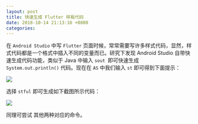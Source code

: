 ```yaml
---
layout: post
title: 快速生成 Flutter 样板代码
date: 2018-10-14 21:13:16 +0800
categories: 
---
```


在 `Android Studio` 中写 `Flutter` 页面时候，常常需要写许多样式代码，显然，样式代码都是一个格式中插入不同的变量而已。研究下发现 Android Studio 自带快速生成代码功能，类似于 Java 中输入 `sout `即可快速生成 `System.out.println()` 代码。现在在 `AS` 中我们输入 `st` 即可得到下面提示：

![](http://ww1.sinaimg.cn/large/b10d1ea5gy1fw3dm8v4gkj20dd05gjrf.jpg)

选择 `stful` 即可生成如下截图所示代码：

![](http://ww1.sinaimg.cn/large/b10d1ea5gy1fw3dnbmiwkj20g508u3yw.jpg)

同理可尝试 其他两种对应的命令。